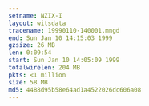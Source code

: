 ```yaml
---
setname: NZIX-I
layout: witsdata
tracename: 19990110-140001.mngd
end: Sun Jan 10 14:15:03 1999
gzsize: 26 MB
len: 0:09:54
start: Sun Jan 10 14:05:09 1999
totalwirelen: 204 MB
pkts: <1 million
size: 58 MB
md5: 4488d95b58e64ad1a4522026dc606a08
---
```

